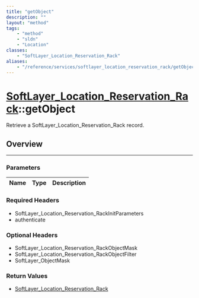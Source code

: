 ```yaml
---
title: "getObject"
description: ""
layout: "method"
tags:
    - "method"
    - "sldn"
    - "Location"
classes:
    - "SoftLayer_Location_Reservation_Rack"
aliases:
    - "/reference/services/softlayer_location_reservation_rack/getObject"
---
```

# [SoftLayer_Location_Reservation_Rack](/reference/services/SoftLayer_Location_Reservation_Rack)::getObject

Retrieve a SoftLayer_Location_Reservation_Rack record.


## Overview 


-----

### Parameters 
|Name | Type | Description |
| --- | --- | --- |


### Required Headers
* SoftLayer_Location_Reservation_RackInitParameters
* authenticate


### Optional Headers
* SoftLayer_Location_Reservation_RackObjectMask
* SoftLayer_Location_Reservation_RackObjectFilter
* SoftLayer_ObjectMask

### Return Values
* <a href='/reference/datatypes/SoftLayer_Location_Reservation_Rack'>SoftLayer_Location_Reservation_Rack </a>




